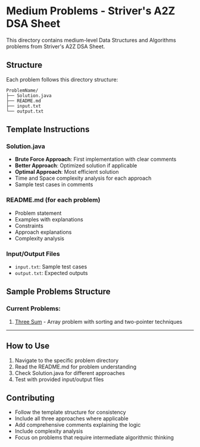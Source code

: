 # Medium Problems - Striver's A2Z DSA Sheet

This directory contains medium-level Data Structures and Algorithms problems from Striver's A2Z DSA Sheet.

## Structure

Each problem follows this directory structure:
```
ProblemName/
├── Solution.java
├── README.md
├── input.txt
└── output.txt
```

## Template Instructions

### Solution.java
- **Brute Force Approach**: First implementation with clear comments
- **Better Approach**: Optimized solution if applicable
- **Optimal Approach**: Most efficient solution
- Time and Space complexity analysis for each approach
- Sample test cases in comments

### README.md (for each problem)
- Problem statement
- Examples with explanations
- Constraints
- Approach explanations
- Complexity analysis

### Input/Output Files
- `input.txt`: Sample test cases
- `output.txt`: Expected outputs

## Sample Problems Structure

### Current Problems:
1. [Three Sum](./ThreeSum/) - Array problem with sorting and two-pointer techniques

---

## How to Use

1. Navigate to the specific problem directory
2. Read the README.md for problem understanding
3. Check Solution.java for different approaches
4. Test with provided input/output files

## Contributing

- Follow the template structure for consistency
- Include all three approaches where applicable
- Add comprehensive comments explaining the logic
- Include complexity analysis
- Focus on problems that require intermediate algorithmic thinking
